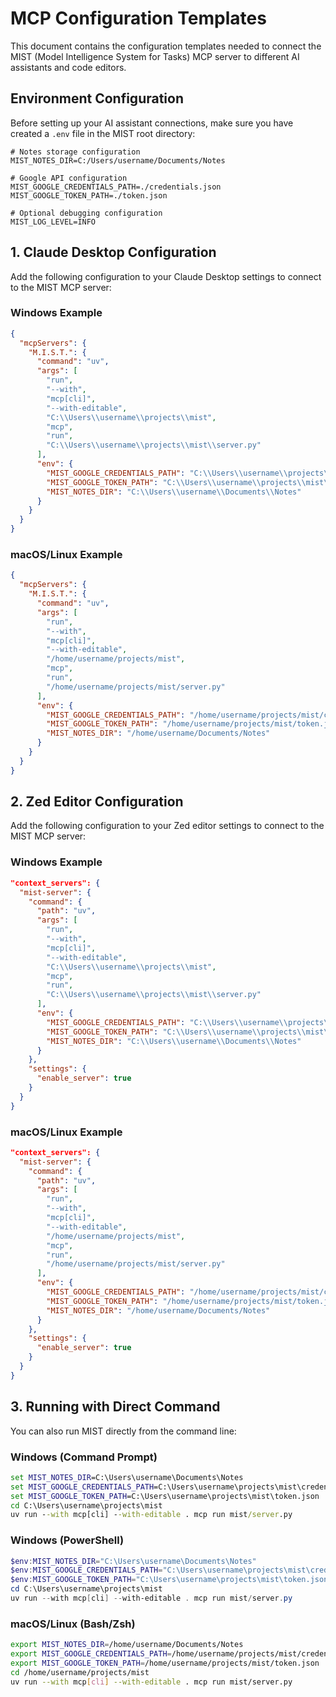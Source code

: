 # MCP Configuration Templates

This document contains the configuration templates needed to connect the MIST (Model Intelligence System for Tasks) MCP server to different AI assistants and code editors.

## Environment Configuration

Before setting up your AI assistant connections, make sure you have created a `.env` file in the MIST root directory:

```env
# Notes storage configuration
MIST_NOTES_DIR=C:/Users/username/Documents/Notes

# Google API configuration
MIST_GOOGLE_CREDENTIALS_PATH=./credentials.json
MIST_GOOGLE_TOKEN_PATH=./token.json

# Optional debugging configuration
MIST_LOG_LEVEL=INFO
```

## 1. Claude Desktop Configuration

Add the following configuration to your Claude Desktop settings to connect to the MIST MCP server:

### Windows Example

```json
{
  "mcpServers": {
    "M.I.S.T.": {
      "command": "uv",
      "args": [
        "run",
        "--with",
        "mcp[cli]",
        "--with-editable",
        "C:\\Users\\username\\projects\\mist",
        "mcp",
        "run",
        "C:\\Users\\username\\projects\\mist\\server.py"
      ],
      "env": {
        "MIST_GOOGLE_CREDENTIALS_PATH": "C:\\Users\\username\\projects\\mist\\credentials.json",
        "MIST_GOOGLE_TOKEN_PATH": "C:\\Users\\username\\projects\\mist\\token.json",
        "MIST_NOTES_DIR": "C:\\Users\\username\\Documents\\Notes"
      }
    }
  }
}
```

### macOS/Linux Example

```json
{
  "mcpServers": {
    "M.I.S.T.": {
      "command": "uv",
      "args": [
        "run",
        "--with",
        "mcp[cli]",
        "--with-editable",
        "/home/username/projects/mist",
        "mcp",
        "run",
        "/home/username/projects/mist/server.py"
      ],
      "env": {
        "MIST_GOOGLE_CREDENTIALS_PATH": "/home/username/projects/mist/credentials.json",
        "MIST_GOOGLE_TOKEN_PATH": "/home/username/projects/mist/token.json",
        "MIST_NOTES_DIR": "/home/username/Documents/Notes"
      }
    }
  }
}
```

## 2. Zed Editor Configuration

Add the following configuration to your Zed editor settings to connect to the MIST MCP server:

### Windows Example

```json
"context_servers": {
  "mist-server": {
    "command": {
      "path": "uv",
      "args": [
        "run",
        "--with",
        "mcp[cli]",
        "--with-editable",
        "C:\\Users\\username\\projects\\mist",
        "mcp",
        "run",
        "C:\\Users\\username\\projects\\mist\\server.py"
      ],
      "env": {
        "MIST_GOOGLE_CREDENTIALS_PATH": "C:\\Users\\username\\projects\\mist\\credentials.json",
        "MIST_GOOGLE_TOKEN_PATH": "C:\\Users\\username\\projects\\mist\\token.json",
        "MIST_NOTES_DIR": "C:\\Users\\username\\Documents\\Notes"
      }
    },
    "settings": {
      "enable_server": true
    }
  }
}
```

### macOS/Linux Example

```json
"context_servers": {
  "mist-server": {
    "command": {
      "path": "uv",
      "args": [
        "run",
        "--with",
        "mcp[cli]",
        "--with-editable",
        "/home/username/projects/mist",
        "mcp",
        "run",
        "/home/username/projects/mist/server.py"
      ],
      "env": {
        "MIST_GOOGLE_CREDENTIALS_PATH": "/home/username/projects/mist/credentials.json",
        "MIST_GOOGLE_TOKEN_PATH": "/home/username/projects/mist/token.json", 
        "MIST_NOTES_DIR": "/home/username/Documents/Notes"
      }
    },
    "settings": {
      "enable_server": true
    }
  }
}
```

## 3. Running with Direct Command

You can also run MIST directly from the command line:

### Windows (Command Prompt)

```cmd
set MIST_NOTES_DIR=C:\Users\username\Documents\Notes
set MIST_GOOGLE_CREDENTIALS_PATH=C:\Users\username\projects\mist\credentials.json
set MIST_GOOGLE_TOKEN_PATH=C:\Users\username\projects\mist\token.json
cd C:\Users\username\projects\mist
uv run --with mcp[cli] --with-editable . mcp run mist/server.py
```

### Windows (PowerShell)

```powershell
$env:MIST_NOTES_DIR="C:\Users\username\Documents\Notes"
$env:MIST_GOOGLE_CREDENTIALS_PATH="C:\Users\username\projects\mist\credentials.json"
$env:MIST_GOOGLE_TOKEN_PATH="C:\Users\username\projects\mist\token.json"
cd C:\Users\username\projects\mist
uv run --with mcp[cli] --with-editable . mcp run mist/server.py
```

### macOS/Linux (Bash/Zsh)

```bash
export MIST_NOTES_DIR=/home/username/Documents/Notes
export MIST_GOOGLE_CREDENTIALS_PATH=/home/username/projects/mist/credentials.json
export MIST_GOOGLE_TOKEN_PATH=/home/username/projects/mist/token.json
cd /home/username/projects/mist
uv run --with mcp[cli] --with-editable . mcp run mist/server.py
```
